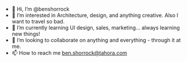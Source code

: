 - 👋 Hi, I’m @benshorrock
- 👀 I’m interested in Architecture, design, and anything creative. Also I want to travel so bad.
- 🌱 I’m currently learning UI design, sales, marketing... always learning new things!
- 💞️ I’m looking to collaborate on anything and everything - through it at me.
- 📫 How to reach me ben.shorrock@tahora.com

<!---
benshorrock/benshorrock is a ✨ special ✨ repository because its `README.md` (this file) appears on your GitHub profile.
You can click the Preview link to take a look at your changes.
--->
